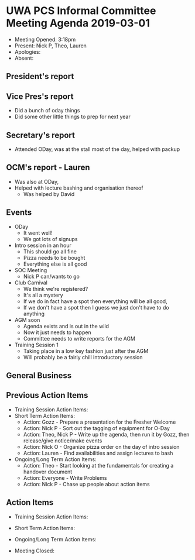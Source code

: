 # UWA PCS Informal Committee Meeting Agenda 2019-03-01
 - Meeting Opened: 3:18pm
 - Present: Nick P, Theo, Lauren
 - Apologies: 
 - Absent: 

## President's report
## Vice Pres's report
 - Did a bunch of oday things
 - Did some other little things to prep for next year
## Secretary's report
 - Attended ODay, was at the stall most of the day, helped with packup
## OCM's report - Lauren
 - Was also at ODay,
 - Helped with lecture bashing and organisation thereof
   - Was helped by David
## Events
 - ODay
   - It went well!
   - We got lots of signups
 - Intro session in an hour
   - This should go all fine
   - Pizza needs to be bought
   - Everything else is all good
 - SOC Meeting
   - Nick P can/wants to go
 - Club Carnival
   - We think we're registered?
   - It's all a mystery
   - If we do in fact have a spot then everything will be all good,
   - If we don't have a spot then I guess we just don't have to do anything
 - AGM soon
   - Agenda exists and is out in the wild
   - Now it just needs to happen
   - Committee needs to write reports for the AGM
 - Training Session 1
   - Taking place in a low key fashion just after the AGM
   - Will probably be a fairly chill introductory session
## General Business
## Previous Action Items
 - Training Session Action Items:
 - Short Term Action Items:
   - Action: Gozz - Prepare a presentation for the Fresher Welcome
   - Action: Nick P - Sort out the tagging of equipment for O-Day
   - Action: Theo, Nick P - Write up the agenda, then run it by Gozz, then release/give notice/make events
   - Action: Nick O - Organize pizza order on the day of intro session
   - Action: Lauren - Find availabilities and assign lectures to bash
 - Ongoing/Long Term Action Items:
   - Action: Theo - Start looking at the fundamentals for creating a handover document
   - Action: Everyone - Write Problems
   - Action: Nick P - Chase up people about action items
## Action Items 
 - Training Session Action Items:
 - Short Term Action Items:
 - Ongoing/Long Term Action Items:

 - Meeting Closed:

